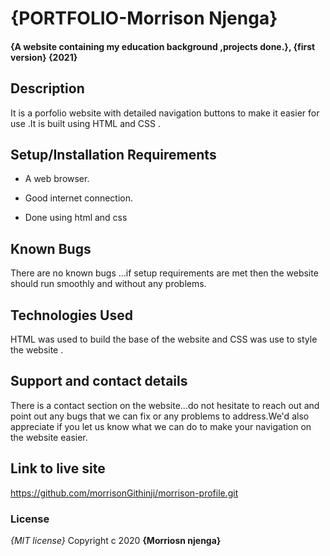 
 # {PORTFOLIO-Morrison Njenga}
#### {A website containing my education background ,projects done.}, {first version} {2021}

## Description
It is a porfolio website with detailed navigation buttons to make it easier for use .It is built using HTML and CSS .
## Setup/Installation Requirements
* A web browser.

* Good internet connection.

* Done using html and css

## Known Bugs
There are no known bugs ...if setup requirements are met then the website should run smoothly and without any problems.

## Technologies Used
HTML was used to build the base of the website and CSS was use to style the website .
## Support and contact details
There is a contact section on the website...do not hesitate to reach out and point out any bugs that we can fix or any problems to address.We'd also appreciate if you let us know what we can do to make your navigation on the website easier.

## Link to live site
https://github.com/morrisonGithinji/morrison-profile.git


### License
*{MIT license}*
Copyright c 2020 **{Morriosn njenga}**
